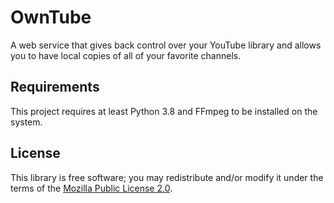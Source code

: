 # OwnTube

A web service that gives back control over your YouTube library and allows you
to have local copies of all of your favorite channels.

## Requirements

This project requires at least Python 3.8 and FFmpeg to be installed on the
system.

## License

This library is free software; you may redistribute and/or modify it under the
terms of the [Mozilla Public License 2.0](https://www.mozilla.org/en-US/MPL/2.0/).
